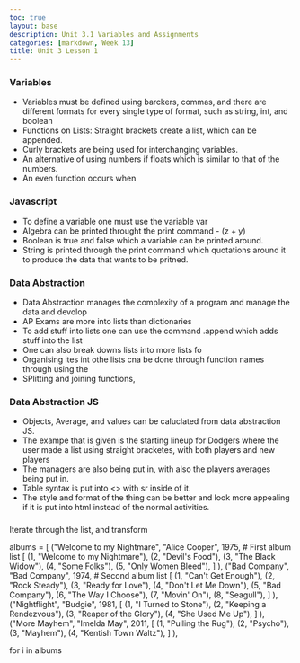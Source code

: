 ```yaml
---
toc: true
layout: base
description: Unit 3.1 Variables and Assignments
categories: [markdown, Week 13]
title: Unit 3 Lesson 1
---
```


### Variables
- Variables must be defined using barckers, commas, and there are different formats for every single type of format, such as string, int, and boolean
- Functions on Lists: Straight brackets create a list, which can be appended.
- Curly brackets are being used for interchanging variables.
- An alternative of using numbers if floats which is similar to that of the numbers.
- An even function occurs when 

### Javascript
- To define a variable one must use the variable var
- Algebra can be printed throught the print command - (z + y)
- Boolean is true and false which a variable can be printed around.
- String is printed through the print command which quotations around it to produce the data that wants to be pritned.

### Data Abstraction
- Data Abstraction manages the complexity of a program and manage the data and devolop 
- AP Exams are more into lists than dictionaries
- To add stuff into lists one can use the command .append which adds stuff into the list
- One can also break downs lists into more lists fo
- Organising ites int othe lists cna be done through function names through using the
- SPlitting and joining functions,

### Data Abstraction JS
- Objects, Average, and values can be caluclated from data abstraction JS.
- The exampe that is given is the starting lineup for Dodgers where the user made a list using straight bracketes, with both players and new players
- The managers are also being put in, with also the players averages being put in.
- Table syntax is put into <> with sr inside of it.
- The style and format of the thing can be better and look more appealing if it is put into html instead of the normal activities.

### 

Iterate through the list, and transform


albums = [
    ("Welcome to my Nightmare", "Alice Cooper", 1975,   # First album list
     [
         (1, "Welcome to my Nightmare"),
         (2, "Devil's Food"),
         (3, "The Black Widow"),
         (4, "Some Folks"),
         (5, "Only Women Bleed"),
     ]
     ),
    ("Bad Company", "Bad Company", 1974,   # Second album list
     [
         (1, "Can't Get Enough"),
         (2, "Rock Steady"),
         (3, "Ready for Love"),
         (4, "Don't Let Me Down"),
         (5, "Bad Company"),
         (6, "The Way I Choose"),
         (7, "Movin' On"),
         (8, "Seagull"),
     ]
     ),
    ("Nightflight", "Budgie", 1981,
     [
         (1, "I Turned to Stone"),
         (2, "Keeping a Rendezvous"),
         (3, "Reaper of the Glory"),
         (4, "She Used Me Up"),
     ]
     ),
    ("More Mayhem", "Imelda May", 2011,
     [
         (1, "Pulling the Rug"),
         (2, "Psycho"),
         (3, "Mayhem"),
         (4, "Kentish Town Waltz"),
     ]
     ),

for i in albums